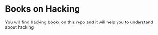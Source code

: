 # Books on Hacking
 You will find hacking books on this repo and it will help you to understand about hacking
